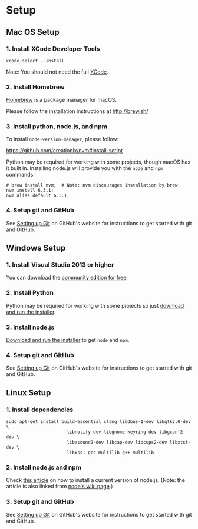 # Setup

## Mac OS Setup

### 1. Install XCode Developer Tools

```
xcode-select --install
```

Note: You should not need the full [XCode](https://itunes.apple.com/us/app/xcode/id497799835?mt=12).


### 2. Install Homebrew

[Homebrew](http://brew.sh/) is a package manager for macOS.

Please follow the installation instructions at http://brew.sh/

### 3. Install python, node.js, and npm

To install ``node-version-manager``, please follow:

https://github.com/creationix/nvm#install-script

Python may be required for working with some projects, though macOS has it built in. Installing node.js will provide you with the `node` and `npm` commands.

```
# brew install nvm;  # Note: nvm discourages installation by brew
nvm install 6.3.1;
nvm alias default 6.3.1;
```

### 4. Setup git and GitHub

See [Setting up Git][git-setup]
on GitHub's website for instructions to get started with git and GitHub.


## Windows Setup

### 1. Install Visual Studio 2013 or higher

You can download the [community edition for free](http://www.visualstudio.com/products/visual-studio-community-vs).

### 2. Install Python

Python may be required for working with some projects so just [download and run the installer](http://www.python.org/download/releases/2.7/).

### 3. Install node.js

[Download and run the installer][node-download] to get `node` and `npm`.

### 4. Setup git and GitHub

See [Setting up Git][git-setup]
on GitHub's website for instructions to get started with git and GitHub.


## Linux Setup

### 1. Install dependencies

```
sudo apt-get install build-essential clang libdbus-1-dev libgtk2.0-dev \
                       libnotify-dev libgnome-keyring-dev libgconf2-dev \
                       libasound2-dev libcap-dev libcups2-dev libxtst-dev \
                       libxss1 gcc-multilib g++-multilib
```

### 2. Install node.js and npm

Check [this article][install-linux] on how to install
a current version of node.js. (Note: the article is also linked from
[node's wiki page][node-wiki-install].)

### 3. Setup git and GitHub

See [Setting up Git][git-setup]
on GitHub's website for instructions to get started with git and GitHub.


[install-linux]: https://nodesource.com/blog/nodejs-v012-iojs-and-the-nodesource-linux-repositories
[node-download]: https://nodejs.org/download/
[node-wiki-install]: https://github.com/joyent/node/wiki/Installing-Node.js-via-package-manager
[git-setup]: https://help.github.com/articles/set-up-git/#setting-up-git
